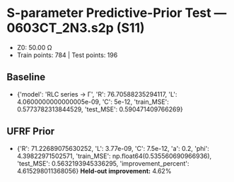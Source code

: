 # S-parameter Predictive-Prior Test — 0603CT_2N3.s2p (S11)
- Z0: 50.00 Ω
- Train points: 784  |  Test points: 196

## Baseline
- {'model': 'RLC series -> Γ', 'R': 76.70588235294117, 'L': 4.0600000000000005e-09, 'C': 5e-12, 'train_MSE': 0.5773782313844529, 'test_MSE': 0.590471409766269}

## UFRF Prior
- {'R': 71.22689075630252, 'L': 3.77e-09, 'C': 7.5e-12, 'a': 0.2, 'phi': 4.39822971502571, 'train_MSE': np.float64(0.535560690966936), 'test_MSE': 0.5632193945336295, 'improvement_percent': 4.615298011368056}
**Held-out improvement:** 4.62%
